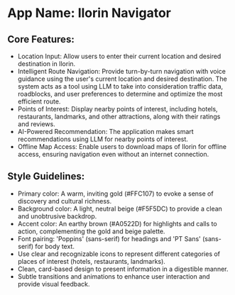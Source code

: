 # **App Name**: Ilorin Navigator

## Core Features:

- Location Input: Allow users to enter their current location and desired destination in Ilorin.
- Intelligent Route Navigation: Provide turn-by-turn navigation with voice guidance using the user's current location and desired destination. The system acts as a tool using LLM to take into consideration traffic data, roadblocks, and user preferences to determine and optimize the most efficient route.
- Points of Interest: Display nearby points of interest, including hotels, restaurants, landmarks, and other attractions, along with their ratings and reviews.
- AI-Powered Recommendation: The application makes smart recommendations using LLM for nearby points of interest.
- Offline Map Access: Enable users to download maps of Ilorin for offline access, ensuring navigation even without an internet connection.

## Style Guidelines:

- Primary color: A warm, inviting gold (#FFC107) to evoke a sense of discovery and cultural richness.
- Background color: A light, neutral beige (#F5F5DC) to provide a clean and unobtrusive backdrop.
- Accent color: An earthy brown (#A0522D) for highlights and calls to action, complementing the gold and beige palette.
- Font pairing: 'Poppins' (sans-serif) for headings and 'PT Sans' (sans-serif) for body text.
- Use clear and recognizable icons to represent different categories of places of interest (hotels, restaurants, landmarks).
- Clean, card-based design to present information in a digestible manner.
- Subtle transitions and animations to enhance user interaction and provide visual feedback.